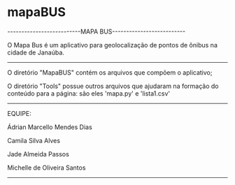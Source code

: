 # mapaBUS

--------------------------MAPA BUS--------------------------

O Mapa Bus é um aplicativo para geolocalização de pontos de 
ônibus na cidade de Janaúba.

------------------------------------------------------------


O diretório "MapaBUS" contém os arquivos que compõem o aplicativo;

O diretório "Tools" possue outros arquivos que ajudaram na formação do conteúdo para a página:
são eles 'mapa.py' e 'lista1.csv'

------------------------------------------------------------

EQUIPE: 

Ádrian Marcello Mendes Dias

Camila Silva Alves

Jade Almeida Passos

Michelle de Oliveira Santos

-----------------------------------------------------------

